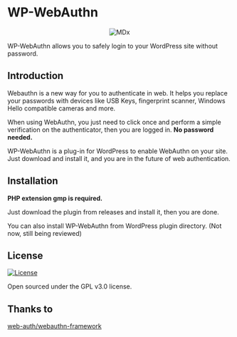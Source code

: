# WP-WebAuthn

<p align="center">
<img src="https://img.flyhigher.top/wwa-gh-cover.jpg" alt="MDx">
</p>

WP-WebAuthn allows you to safely login to your WordPress site without password.

## Introduction

Webauthn is a new way for you to authenticate in web. It helps you replace your passwords with devices like USB Keys, fingerprint scanner, Windows Hello compatible cameras and more.

When using WebAuthn, you just need to click once and perform a simple verification on the authenticator, then you are logged in. **No password needed.**

WP-WebAuthn is a plug-in for WordPress to enable WebAuthn on your site. Just download and install it, and you are in the future of web authentication.

## Installation

**PHP extension gmp is required.**

Just download the plugin from releases and install it, then you are done.

You can also install WP-WebAuthn from WordPress plugin directory. (Not now, still being reviewed)

## License

<a href="https://github.com/yrccondor/wp-webauthn/blob/master/LICENSE"><img alt="License" src="https://img.shields.io/badge/license-GPL%20V3.0-orange.svg?style=flat-square"/></a>

Open sourced under the GPL v3.0 license.

## Thanks to

[web-auth/webauthn-framework](https://github.com/web-auth/webauthn-framework)